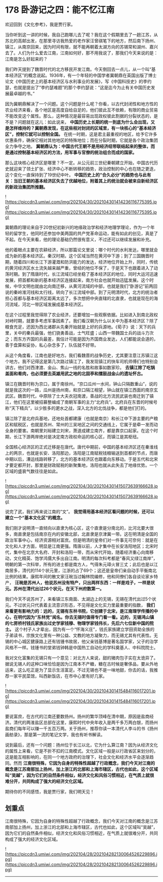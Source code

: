 # 178 卧游记之四：能不忆江南

欢迎回到《文化参考》，我是贾行家。

当你听到这一讲的时候，我自己跑哪儿去了呢？我在这个假期里去了一趟江苏，从苏北的高邮出发，在那里寻访我热爱的老作家汪曾祺笔下的地方，然后南下扬州、镇江，从南京回来，因为时间有限，就不能再朝着太湖方向的苏锡常和湖州、嘉兴去了。人们为什么爱去江南，江南如何好，那不用我说了，那我们今天来说的是：江南是怎么好起来的？

我们昨天提到了魏晋时代的北方移民开发江南。今天倒回去一点儿，从一个叫“基本经济区”的概念说起。1936年，有一个年轻的中国学者冀朝鼎在英国出版了博士论文《中国历史上的基本经济区与水利事业的发展》，写《中国科技史》的李约瑟，也就是提出了“李约瑟难题”的那个李约瑟说：“这是迄今为止有关中国历史发展最卓越的书。”

因为冀朝鼎解决了一个问题。这个问题是什么呢？你看，以古代封闭性和地方性的农业经济来看，各个地区是高度自给自足的，他们彼此互不依赖，有限的商业贸易不能改变这个属性。那么，这种情况是最容易出现政权彼此割据的分裂状态的，是不是？问题就在这儿：如此说来， **中国历史上长期的统一到底为什么会出现，又是怎样维持的？冀朝鼎发现，在这些相对封闭的区域里，有一块核心的“基本经济区”，控制它就可以控制全国。** 在统一时期，这是君主最重视的地区，给予它许多优惠条件，确保它相对其他地区的特殊地位；而在分裂时期，它就是各个政治集团全力争夺之地。 **冀朝鼎认为：中国古代王朝不是用经济纽带联结起来的整体，而是通过控制基本经济区的方法，用军事与官僚的统治组合而成的国家。**

那么这块核心经济区是哪里？不一定。从公元前三世纪秦朝建立开始，中国古代历史就迎来了领土扩张、经济中心不断转移的趋势，政治控制的中心也在随之更迭，这个变化一直保持到了19世纪中叶。 **中国历史上的“合久必分”的趋势也与此有关：当旧王朝的基本经济区失去了优越地位，附着其上的统治就会被来自新经济区的新政治集团所推翻。**

![https://piccdn3.umiwi.com/img/202104/30/202104301414236116775395.jpg](https://piccdn3.umiwi.com/img/202104/30/202104301414236116775395.jpg)

冀朝鼎的理论来自于20世纪初新兴的地缘政治学和经济地理学理论，作为一个年轻的留学生，他同时还参加中美两国的共产党革命运动，能有如此的创见，真是了不起。在今天来看，他的理论基础仍然很有意义，不过还可以继续发展和补充。

他的着眼点主要在农耕经济，所以那篇论文里说：哪个时代的水利发达，哪里就会成为新的基本经济区。秦汉时期，这个区域当然在黄河中下游；到了三国魏晋时期，随着四川和长江下游灌溉和防洪能力的发达，经济地位开始上升，同时，传统的黄河经济区水土流失越来越严重，曾经的地位不保了，于是天下也跟着进入了动荡时期。到了隋唐时代，长江流域已经坐稳了基本经济区的地位，同时大运河迅速发展，把首都和新的基本经济区连接起来，南方社会也就开始迅猛发展。这个时候，中华文明也就由北向南迁移，从黄河流域的中部，也就是我们“卧游记”前两回说的秦岭淮河线和太行线，转向了长江流域中部。到了元明清时代，北方的统治者担心首都与基本经济区距离太远了，多次想把中央直辖的北直隶，也就是现在的海河流域，河北一带区域发展成基本经济区。

在这个过程里我觉得除了农业经济，还要增加一些观察依据。比如进入到南北政权对峙时期，就要多考虑军事因素了。我们看汉朝为什么以关中为基本经济区？除了粮食充足，还因为西北诸郡从先秦开始就是上好的兵源地。《荀子》说：天下的兵里，关中的秦兵最强，他们骁勇善战，士气旺盛；山西一带魏国士兵的战斗力次之；而东方齐国的兵最差，我估计可能是因为齐国商业发达，人们都能说会道的，善于盘算和妥协，私心杂念多了，队伍就不好带。

从这个角度看，江南也是好地方。我们看魏晋的战争历史，尤其要注意江苏镇江这个地方。我不记得这是第几次路过镇江了，我发现镇江的快车司机师傅们也特别会讲古，他们对西津渡、金山、焦山一线的名胜和故事如数家珍。 **去镇江除了吃锅盖面和肴肉，也必须要去英雄用武之地的北固亭和擂鼓战金山的遗址怀古。**

镇江在魏晋时称为京口，属于南徐州。“京口瓜州一水间，钟山只隔数重山”，说的就是我这次的一路，瓜州是扬州南，和京口隔江相望，钟山就在镇江西面的南京玄武区。魏晋时代，中原除了士大夫衣冠南渡，善战的北方流民武装也南迁到了镇江，他们在这里被招募整编成了南朝军事的主力“北府兵”。北府兵在东晋的时候号称“天下精兵”，以少胜多的淝水之战，深入北方的北伐战争，都是他们打的。

镇江除了是北府兵基地，还地处首都建康（也就是南京）和长江中下游主要的产粮区和赋税区，也就是苏州、常州的三吴地区之间的交通线上，它属于是牵一发而动全身的要害。南朝里刘裕建立刘宋，萧道成建立南齐，都是靠京口起家。在这个时期，长江下游两岸绝对是决定南方政权命运的核心区，而镇江是其枢纽。

全国核心经济区的正式迁移是在唐代。唐代中期前，中国的基本经济区还在秦淮线上的两京，也就是长安、洛阳那边，洛阳是江南赋税钱粮输送到首都的节点，而唐中期以后，漕运线路转移了，北方的基本经济区也跟着向东移动。于是五代和北宋才要定都开封，那里是财政赋税的新聚集地，洛阳也就从此失去了地缘优势。一个区域的盛衰气数往往是如此。

![https://piccdn3.umiwi.com/img/202104/30/202104301415073639166628.jpg](https://piccdn3.umiwi.com/img/202104/30/202104301415073639166628.jpg)

说完了武，我们再来说江南的“文”。 **我觉得用基本经济区看问题的时候，还可以建立一个“基本文化区”的概念。**

我们刚才说明清一直倾向以直隶为核心区，这个直隶是分南北的，比河北要大很多，南直隶是包括南京在内的安徽北部，北直隶是京津冀一带。这在明清是全国的政治军事中心，经济资源相对富庶。但是明清的皇帝们对一件事无可奈何：就是在文化和人才方面，明显是江南更强。隋唐以前，人才集中在长安洛阳地区；北宋时代，集中在北京大名府、开封和洛阳一带，而从宋代开始，随着经济重心向南移动，文化精英、饱学鸿儒大多出自江南。明清的每次科考都是“春风又绿江南岸”，明朝的第一次科举，所有的进士都是南方人，气得朱元璋火冒三丈；此后也是以江南居多，清代的114个状元里，江浙的占了69个；这还是皇帝们亲自动手平衡南北比例的结果。康熙年间的散文家汪琬当过翰林院编修，他和同僚们各自谈论家乡特产， **汪琬是苏州人，他说苏州没有特产，只出两样东西：一样是戏子，一样是状元。苏州在清代出过26个状元，在天下州府数第一。**

我们今天不说苏州了，来看镇江东南面、太湖边上的无锡，无锡在清代出过5个状元。不过状元只代表着主流意识形态，不见得是文化实力里最重要的指数， **我们来看更有影响力的：远的，无锡有东林书院，它创建于北宋，是江南理学传播的中心，在明代因为“东林党”闻名。你去无锡时值得专门看一看。近的，无锡鸿山镇的七房桥村钱氏家族出过史学家钱穆、物理学家钱伟长，先后六七位新中国的院士。** 这个村子人才辈出，因为有一个“怀海义庄”，钱氏家族建立学田资助全族的子弟读书，宗族文化里有一种公益、文教的地方凝聚力，而无锡尤其有代表性。无锡的中心城区健康路上还有钱锺书故居，他父亲钱基博是著名国学家，父子的治学风格不一样。钱锺书的堂弟钱钟韩是中国热工自动化的学科奠基人、中科院院士。

我对文化富集的无锡只有一个意见：对北方人来说，甜的猪肉包子实在太诡异了。据说无锡人的这种口味恰恰是因为江南本不产糖，糖在古时候是奢侈品，要从外地运来，这么吃正是为了显示生活富足。不过无锡也不是一味地甜，你去的话，我推荐一家平民菜馆，叫西新饭店，在市中心里有好几家。

![https://piccdn3.umiwi.com/img/202104/30/202104301415484116017201.jpg](https://piccdn3.umiwi.com/img/202104/30/202104301415484116017201.jpg)

要说富庶，在古代的江南还要数扬州。扬州的繁华顶峰在清中期，原因是盐商经济。清代的两淮盐区总部在这里，康熙时代中央年收入是两千多万两白银，而扬州盐商们每年可以赚一千五百万两。关于扬州，推荐你读一本清代人李斗的书《扬州画舫录》，那是第一流的笔记文学，我也有听书解读。

说到最后，还有一个问题：扬州位于长江以北，它为什么算江南？因为从经济文化的属性上来看，它是不折不扣的江南模式。文化区域一般是以行政省区来划分的，这是能互相影响的，在同一个地方政府的治理下，社会文化和经济水平会逐渐趋同。然而 **江南很特殊，它因为自身的特殊性超越了行政概念，我们今天对江南的概念是江苏南部加上扬州，加上浙江的北部和上海市辖区，古代也如此，这个区域叫“吴越”，因为它们的自然条件相似，经济文化和风俗习惯相近，在气质上就很难分开，共同构成了强大的经济文化区域。**

期待你的不同感悟，我是贾行家，我们明天见！

## 划重点

江南很特殊，它因为自身的特殊性超越了行政概念，我们今天对江南的概念是江苏南部加上扬州，加上浙江的北部和上海市辖区，古代也如此，这个区域叫“吴越”，因为它们的自然条件相似，经济文化和风俗习惯相近，在气质上就很难分开，共同构成了强大的经济文化区域。

![https://piccdn3.umiwi.com/img/202104/28/202104282130064526229896.jpg](https://piccdn3.umiwi.com/img/202104/28/202104282130064526229896.jpg)

---
